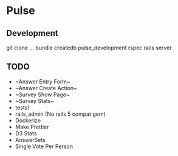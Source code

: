 # Pulse

## Development

git clone ...
bundle
createdb pulse_development
rspec
rails server

## TODO

* ~Answer Entry Form~
* ~Answer Create Action~
* ~Survey Show Page~
* ~Survey Stats~
* tests!
* rails_admin (No rails 5 compat gem)
* Dockerize
* Make Prettier
* D3 Stats
* AnswerSets
* Single Vote Per Person
